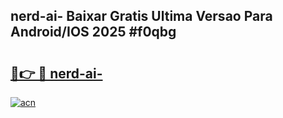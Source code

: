 ## nerd-ai- Baixar Gratis Ultima Versao Para Android/IOS 2025 #f0qbg

# <h2><a href="https://ainizakaria.my?title=nerd-ai-&ref=20M">🔗👉 🔴 nerd-ai-</a></h2>

[![acn](https://github.com/user-attachments/assets/0f9c940e-d8b0-45ae-aac7-cd30a18b3e1c)](https://ainizakaria.my?title=nerd-ai-&ref=20M)

